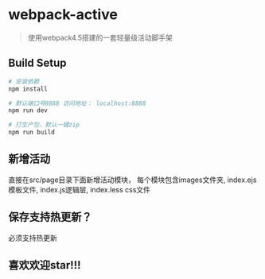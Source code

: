 # webpack-active

> 使用webpack4.5搭建的一套轻量级活动脚手架

## Build Setup

```bash
# 安装依赖
npm install

# 默认端口号8888 访问地址： localhost:8888
npm run dev

# 打生产包，默认一键zip
npm run build
```
## 新增活动
直接在src/page目录下面新增活动模块，
每个模块包含images文件夹,
index.ejs模板文件,
index.js逻辑层,
index.less css文件

## 保存支持热更新？
必须支持热更新

## 喜欢欢迎star!!!

